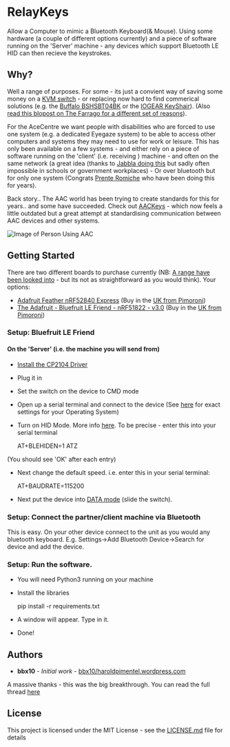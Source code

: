 # RelayKeys

Allow a Computer to mimic a Bluetooth Keyboard(& Mouse). Using some hardware (a couple of different options currently) and a piece of software running on the 'Server' machine - any devices which support Bluetooth LE HID can then recieve the keystrokes.

## Why?

Well a range of purposes. For some - its just a convient way of saving some money on a [KVM switch](https://en.wikipedia.org/wiki/KVM_switch) - or replacing now hard to find commerical solutions (e.g. the [Buffalo BSHSBT04BK](http://buffalo.jp/product/peripheral/wireless-adapter/bshsbt04bk/) or the [IOGEAR KeyShair](https://www.iogear.com/product/GKMB02)). (Also [read this blopost on The Farrago for a different set of reasons](https://haroldpimentel.wordpress.com/2016/09/08/bluetooth-keyboard-switch-with-arduino/)). 

For the AceCentre we want people with disabilities who are forced to use one system (e.g. a dedicated Eyegaze system) to be able to access other computers and systems they may need to use for work or leisure. This has only been available on a few systems - and either rely on a piece of software running on the 'client' (i.e. receiving ) machine - and often on the same network (a great idea (thanks to [Jabbla doing this](http://jabblasoft.com) but sadly often impossible in schools or government workplaces) - Or over bluetooth but for only one system (Congrats [Prente Romiche](http://prentrom.com) who have been doing this for years). 

Back story.. The AAC world has been trying to create standards for this for years.. and some have succeeded. Check out [AACKeys](https://aacinstitute.org/aac-keys/) - which now feels a little outdated but a great attempt at standardising communication between AAC devices and other systems. 

![Image of Person Using AAC](https://acecentre.org.uk/wp-content/uploads/2017/05/Helping-children-with-AAC-needs-1280x492.jpg)


## Getting Started

There are two different boards to purchase currently (NB: [A range have been looked into](https://forums.adafruit.com/viewtopic.php?f=53&t=145081&start=15) - but its not as straightforward as you would think). Your options:

- [Adafruit Feather nRF52840 Express](https://www.adafruit.com/product/4062) (Buy in the [UK from Pimoroni](https://shop.pimoroni.com/products/adafruit-feather-nrf52840-express))
- [The Adafruit - Bluefruit LE Friend - nRF51822 - v3.0](https://www.adafruit.com/product/2267) (Buy in the [UK from Pimoroni](https://shop.pimoroni.com/products/adafruit-bluefruit-le-friend-ble-4-0-nrf51822-v1-0#description))

### Setup: Bluefruit LE Friend 

#### On the 'Server' (i.e. the machine you will send from)

- [Install the CP2104 Driver](https://www.silabs.com/products/development-tools/software/usb-to-uart-bridge-vcp-drivers)
- Plug it in
- Set the switch on the device to CMD mode
- Open up a serial terminal and connect to the device (See [here](https://learn.adafruit.com/introducing-adafruit-ble-bluetooth-low-energy-friend/terminal-settings#terraterm-windows-5-2) for exact settings for your Operating System)
- Turn on HID Mode. More info [here](https://learn.adafruit.com/introducing-adafruit-ble-bluetooth-low-energy-friend/ble-services#at-plus-blehiden-14-31). To be precise - enter this into your serial terminal

	AT+BLEHIDEN=1
	ATZ 

(You should see 'OK' after each entry)

- Next change the default speed. i.e. enter this in your serial terminal:

	AT+BAUDRATE=115200

- Next put the device into [DATA mode](https://learn.adafruit.com/introducing-adafruit-ble-bluetooth-low-energy-friend/uart-test#blefriend-configuration-6-3) (slide the switch). 


### Setup: Connect the partner/client machine via Bluetooth

This is easy. On your other device connect to the unit as you would any bluetooth keyboard. E.g. Settings->Add Bluetooth Device->Search for device and add the device. 


### Setup: Run the software. 

- You will need Python3 running on your machine
- Install the libraries 

	pip install -r requirements.txt

- A window will appear. Type in it. 
- Done! 


## Authors

* **bbx10** - *Initial work* - [bbx10/haroldpimentel.wordpress.com](https://haroldpimentel.wordpress.com/2016/09/08/bluetooth-keyboard-switch-with-arduino/)

A massive thanks - this was the big breakthrough. You can read the full thread [here](https://forums.adafruit.com/viewtopic.php?f=53&t=145081&start=15)


## License

This project is licensed under the MIT License - see the [LICENSE.md](LICENSE.md) file for details

